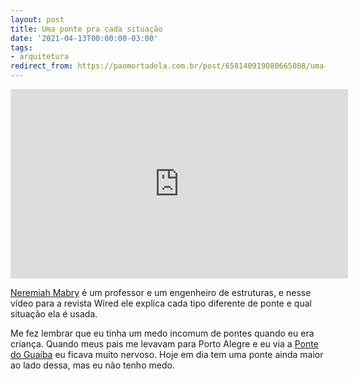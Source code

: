 ```yaml
---
layout: post
title: Uma ponte pra cada situação
date: '2021-04-13T00:00:00-03:00'
tags:
- arquitetura
redirect_from: https://paomortadela.com.br/post/658140919080665088/uma-ponte-pra-cada-situa%C3%A7%C3%A3o
---
```

<iframe id="youtube_iframe" src="https://www.youtube.com/embed/1bUnFjMOrPs?feature=oembed&amp;enablejsapi=1&amp;origin=https://safe.txmblr.com&amp;wmode=opaque" allow="accelerometer; autoplay; clipboard-write; encrypted-media; gyroscope; picture-in-picture" allowfullscreen="" width="540" height="303" frameborder="0"></iframe>

[Neremiah Mabry](https://www.nehemiahmabry.com/) é um professor e um engenheiro de estruturas, e nesse vídeo para a revista Wired ele explica cada tipo diferente de ponte e qual situação ela é usada.

Me fez lembrar que eu tinha um medo incomum de pontes quando eu era criança. Quando meus pais me levavam para Porto Alegre e eu via a [Ponte do Guaíba](https://pt.wikipedia.org/wiki/Ponte_do_Gua%C3%ADba) eu ficava muito nervoso. Hoje em dia tem uma ponte ainda maior ao lado dessa, mas eu não tenho medo.


